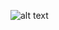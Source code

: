 ![alt text](https://github.com/arsantiagolopez/flavors/tree/main/web/public/images/color_logo.png?raw=true)
